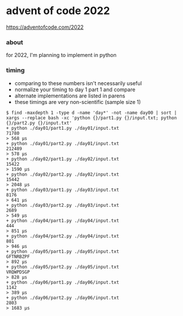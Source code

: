 advent of code 2022
===================

https://adventofcode.com/2022

### about

for 2022, I'm planning to implement in python

### timing

- comparing to these numbers isn't necessarily useful
- normalize your timing to day 1 part 1 and compare
- alternate implementations are listed in parens
- these timings are very non-scientific (sample size 1)

```console
$ find -maxdepth 1 -type d -name 'day*' -not -name day00 | sort | xargs --replace bash -xc 'python {}/part1.py {}/input.txt; python {}/part2.py {}/input.txt'
+ python ./day01/part1.py ./day01/input.txt
71780
> 568 μs
+ python ./day01/part2.py ./day01/input.txt
212489
> 578 μs
+ python ./day02/part1.py ./day02/input.txt
15422
> 1590 μs
+ python ./day02/part2.py ./day02/input.txt
15442
> 2048 μs
+ python ./day03/part1.py ./day03/input.txt
8176
> 641 μs
+ python ./day03/part2.py ./day03/input.txt
2689
> 549 μs
+ python ./day04/part1.py ./day04/input.txt
444
> 851 μs
+ python ./day04/part2.py ./day04/input.txt
801
> 946 μs
+ python ./day05/part1.py ./day05/input.txt
GFTNRBZPF
> 892 μs
+ python ./day05/part2.py ./day05/input.txt
VRQWPDSGP
> 828 μs
+ python ./day06/part1.py ./day06/input.txt
1142
> 389 μs
+ python ./day06/part2.py ./day06/input.txt
2803
> 1683 μs
```
